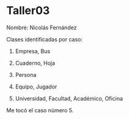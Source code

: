 # Taller03

Nombre: Nicolás Fernández

Clases identificadas por caso:

1) Empresa, Bus

2) Cuaderno, Hoja

3) Persona

4) Equipo, Jugador

5) Universidad, Facultad, Académico, Oficina

Me tocó el caso número 5.
